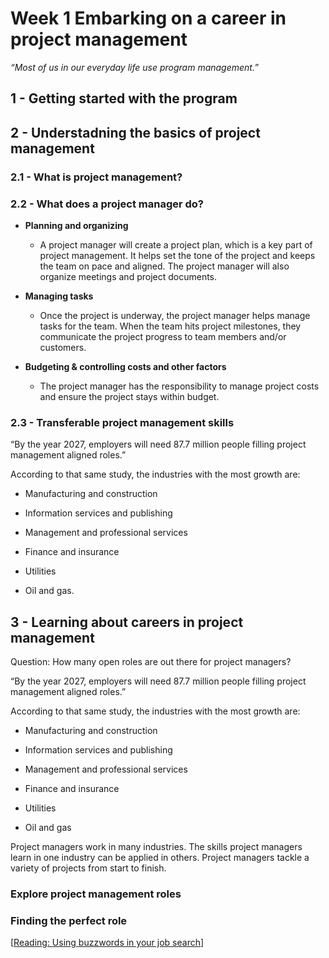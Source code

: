 # Week 1 Embarking on a career in project management

*“Most of us in our everyday life use program management.”*

## 1 - Getting started with the program

## 2 - Understadning the basics of project management

### 2.1 - What is project management?

### 2.2 - What does a project manager do?

* **Planning and organizing**
  
  * A project manager will create a project plan, which is a key part of project management. It helps set the tone of the project and keeps the team on pace and aligned. The project manager will also organize meetings and project documents.

* **Managing tasks**
  
  * Once the project is underway, the project manager helps manage tasks for the team. When the team hits project milestones, they communicate the project progress to team members and/or customers.

* **Budgeting & controlling costs and other factors**
  
  * The project manager has the responsibility to manage project costs and ensure the project stays within budget.

### 2.3 - Transferable project management skills

“By the year 2027, employers will need 87.7 million people filling project management aligned roles.”

According to that same study, the industries with the most growth are:

* Manufacturing and construction

* Information services and publishing

* Management and professional services

* Finance and insurance

* Utilities

* Oil and gas.

## 3 - Learning about careers in project management

Question: How many open roles are out there for project managers?

“By the year 2027, employers will need 87.7 million people filling project management aligned roles.”

According to that same study, the industries with the most growth are:

- Manufacturing and construction

- Information services and publishing

- Management and professional services

- Finance and insurance

- Utilities

- Oil and gas

Project managers work in many industries. The skills project managers learn in one industry can be applied in others. Project managers tackle a variety of projects from start to finish.

### Explore project management roles

### Finding the perfect role

[[Reading: Using buzzwords in your job search](https://d3c33hcgiwev3.cloudfront.net/WWLypDpZTBmi8qQ6WZwZAA_9799abc55f6f495194daa6e73c2dc0f1_Using-buzzwords-in-your-job-search.pdf?Expires=1666828800&Signature=Y2ow9IuSwhbEAE32KhoWzCem5xQ09Nj3cgruaSpNiwqz2XfsJINNo9o3lhFBQj3MGJnqqSlHDO3kBwdNOAQ8U0fyvCXHOoLQhlmeU6tRwaMKBFzyijKf1kO0BU54UVxA5p6i66PKtlN1LhyDAhw~IxwgGHc8-o6Q1fJXlDC1I48_&Key-Pair-Id=APKAJLTNE6QMUY6HBC5A)]




